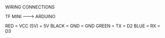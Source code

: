 WIRING CONNECTIONS

TF MINI ---> ARDUINO

RED = VCC (5V) = 5V
BLACK = GND = GND
GREEN = TX = D2
BLUE = RX = D3
